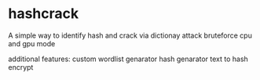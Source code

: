 # hashcrack
A simple way to identify hash and crack via dictionay attack bruteforce cpu and gpu mode

additional features:
custom wordlist genarator
hash genarator 
text to hash encrypt
